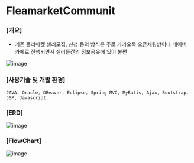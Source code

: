 # FleamarketCommunit

### [개요]
  - 기존 플리마켓 셀러모집, 신청 등의 방식은 주로 카카오톡 오픈채팅방이나 네이버 카페로 진행되면서 셀러들간의 정보공유에 있어 불편
 

![image](https://user-images.githubusercontent.com/114139279/236097447-f95e2cdc-71ae-480d-9666-30e600ea9b9a.png)


### [사용기술 및 개발 환경]
```
JAVA, Oracle, DBeaver, Eclipse, Spring MVC, MyBatis, Ajax, Bootstrap, JSP, Javascript
```

### [ERD]
![image](https://user-images.githubusercontent.com/114139279/236094815-fdd5070f-4697-42a1-92bf-305c51846cd2.png)


### [FlowChart]
![image](https://user-images.githubusercontent.com/114139279/236095707-92b4137c-6da2-4b98-a22e-75be6a85adf2.png)

